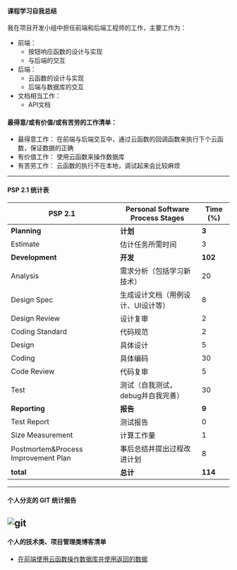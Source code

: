 #### 课程学习自我总结

我在项目开发小组中担任前端和后端工程师的工作，主要工作为：

+ 前端：
    + 按钮响应函数的设计与实现
    + 与后端的交互
+ 后端：
    + 云函数的设计与实现
    + 后端与数据库的交互
+ 文档相当工作：
    + API文档

#### 最得意/或有价值/或有苦劳的工作清单：
+ 最得意工作： 在前端与后端交互中，通过云函数的回调函数来执行下个云函数，保证数据的正确
+ 有价值工作： 使用云函数来操作数据库
+ 有苦劳工作： 云函数的执行不在本地，调试起来会比较麻烦

---

#### PSP 2.1 统计表

| **PSP 2.1**                         | **Personal Software Process Stages** | **Time (%)** |
| ----------------------------------- | ------------------------------------ | ------------ |
| **Planning**                        | **计划**                             | **3**        |
| Estimate                            | 估计任务所需时间                     | 3            |
| **Development**                     | **开发**                             | **102**      |
| Analysis                            | 需求分析（包括学习新技术）           | 20           |
| Design Spec                         | 生成设计文档（用例设计、UI设计等）   | 8            |
| Design Review                       | 设计复审                             | 2            |
| Coding Standard                     | 代码规范                             | 2            |
| Design                              | 具体设计                             | 5            |
| Coding                              | 具体编码                             | 30           |
| Code Review                         | 代码复审                             | 5           |
| Test                                | 测试（自我测试，debug并自我完善）    | 30           |
| **Reporting**                       | **报告**                             | **9**        |
| Test Report                         | 测试报告                             | 0            |
| Size Measurement                    | 计算工作量                           | 1            |
| Postmortem&Process Improvement Plan | 事后总结并提出过程改进计划           | 8            |
| **total**                           | **总计**                             | **114**      |

---

#### 个人分支的 GIT 统计报告

![git](https://github.com/the-earn-money-system/Document/blob/master/docs/report/img/myGIT.PNG?raw=true)
---

#### 个人的技术类、项目管理类博客清单

+ [在前端使用云函数操作数据库并使用返回的数据](https://github.com/the-earn-money-system/Document/blob/master/docs/report/%E4%BD%BF%E7%94%A8%E4%BA%91%E5%87%BD%E6%95%B0%E6%93%8D%E4%BD%9C%E6%95%B0%E6%8D%AE%E5%BA%93%E5%B9%B6%E4%BD%BF%E7%94%A8%E8%BF%94%E5%9B%9E%E7%9A%84%E6%95%B0%E6%8D%AE.md)
